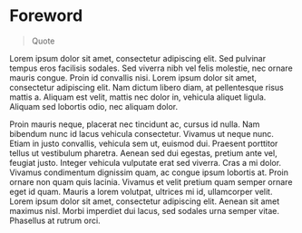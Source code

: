 # Foreword 

> Quote

Lorem ipsum dolor sit amet, consectetur adipiscing elit. Sed pulvinar tempus eros facilisis sodales. Sed viverra nibh vel felis molestie, nec ornare mauris congue. Proin id convallis nisi. Lorem ipsum dolor sit amet, consectetur adipiscing elit. Nam dictum libero diam, at pellentesque risus mattis a. Aliquam est velit, mattis nec dolor in, vehicula aliquet ligula. Aliquam sed lobortis odio, nec aliquam dolor.

Proin mauris neque, placerat nec tincidunt ac, cursus id nulla. Nam bibendum nunc id lacus vehicula consectetur. Vivamus ut neque nunc. Etiam in justo convallis, vehicula sem ut, euismod dui. Praesent porttitor tellus ut vestibulum pharetra. Aenean sed dui egestas, pretium ante vel, feugiat justo. Integer vehicula vulputate erat sed viverra. Cras a mi dolor. Vivamus condimentum dignissim quam, ac congue ipsum lobortis at. Proin ornare non quam quis lacinia. Vivamus et velit pretium quam semper ornare eget id quam. Mauris a lorem volutpat, ultrices mi id, ullamcorper velit. Lorem ipsum dolor sit amet, consectetur adipiscing elit. Aenean sit amet maximus nisl. Morbi imperdiet dui lacus, sed sodales urna semper vitae. Phasellus at rutrum orci. 